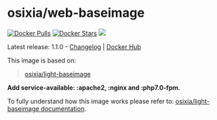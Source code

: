 # osixia/web-baseimage

[![Docker Pulls](https://img.shields.io/docker/pulls/osixia/web-baseimage.svg)][hub]
[![Docker Stars](https://img.shields.io/docker/stars/osixia/web-baseimage.svg)][hub]
[![](https://images.microbadger.com/badges/image/osixia/web-baseimage.svg)](http://microbadger.com/images/osixia/web-baseimage "Get your own image badge on microbadger.com")

[hub]: https://hub.docker.com/r/osixia/web-baseimage/

Latest release: 1.1.0 - [Changelog](CHANGELOG.md) | [Docker Hub](https://hub.docker.com/r/osixia/web-baseimage) 

This image is based on:
> [osixia/light-baseimage](https://github.com/osixia/docker-light-baseimage)

**Add service-available: :apache2, :nginx and :php7.0-fpm.**

To fully understand how this image works please refer to: [osixia/light-baseimage documentation](https://github.com/osixia/docker-light-baseimage).
